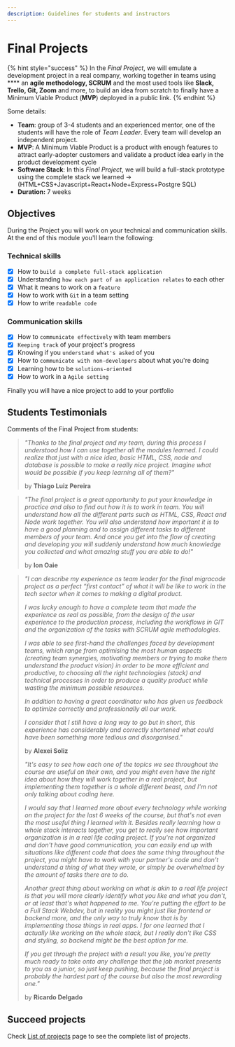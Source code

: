```yaml
---
description: Guidelines for students and instructors
---
```


# Final Projects

{% hint style="success" %}
In the _Final Project_, we will emulate a development project in a real company, working together in teams using **** an **agile methodology, SCRUM** and the most used tools like **Slack, Trello, Git, Zoom** and more, to build an idea from scratch to finally have a Minimum Viable Product (**MVP**) deployed in a public link.
{% endhint %}

Some details:

* **Team**: group of 3-4 students and an experienced mentor, one of the students will have the role of _Team Leader_. Every team will develop an independent project.
* **MVP**: A Minimum Viable Product is a product with enough features to attract early-adopter customers and validate a product idea early in the product development cycle
* **Software Stack**: In this _Final Project_, we will build a full-stack prototype using the complete stack we learned ->  (HTML+CSS+Javascript+React+Node+Express+Postgre SQL)
* **Duration:** 7 weeks&#x20;



## **Objectives**

During the Project you will work on your technical and communication skills. At the end of this module you'll learn the following:

### **Technical skills**

* [x] How to `build a complete full-stack application`
* [x] Understanding `how each part of an application relates` to each other
* [x] What it means to work on a `feature`
* [x] How to work with `Git` in a team setting
* [x] How to write `readable code`

### **Communication skills**

* [x] How to `communicate effectively` with team members
* [x] `Keeping track` of your project's progress
* [x] Knowing if you `understand what's asked` of you
* [x] How to `communicate with non-developers` about what you're doing
* [x] Learning how to be `solutions-oriented`
* [x] How to work in a `Agile setting`

Finally you will have a nice project to add to your portfolio

## Students Testimonials

Comments of the Final Project from students:

> _"Thanks to the final project and my team, during this process I understood how I can use together all the modules learned. I could realize that just with a nice idea, basic HTML, CSS, node and database is possible to make a really nice project. Imagine what would be possible if you keep learning all of them?"_
>
> by **Thiago Luiz Pereira**

> _"The final project is a great opportunity to put your knowledge in practice and also to find out how it is to work in team. You will understand how all the different parts such as HTML, CSS, React and Node work together. You will also understand how important it is to have a good planning and to assign different tasks to different members of your team. And once you get into the flow of creating and developing you will suddenly understand how much knowledge you collected and what amazing stuff you are able to do!"_
>
> by **Ion Oaie**

> _"I can describe my experience as team leader for the final migracode project as a perfect “first contact” of what it will be like to work in the tech sector when it comes to making a digital product._&#x20;
>
> _I was lucky enough to have a complete team that made the experience as real as possible, from the design of the user experience to the production process, including the workflows in GIT and the organization of the tasks with SCRUM agile methodologies._&#x20;
>
> _I was able to see first-hand the challenges faced by development teams, which range from optimising the most human aspects (creating team synergies, motivating members or trying to make them understand the product vision) in order to be more efficient and productive, to choosing all the right technologies (stack) and technical processes in order to produce a quality product while wasting the minimum possible resources._&#x20;
>
> _In addition to having a great coordinator who has given us feedback to optimize correctly and professionally all our work._&#x20;
>
> _I consider that I still have a long way to go but in short, this experience has considerably and correctly shortened what could have been something more tedious and disorganised."_
>
> by **Alexei Soliz**
>
> _"It's easy to see how each one of the topics we see throughout the course are useful on their own, and you might even have the right idea about how they will work together in a real project, but implementing them together is a whole different beast, and I'm not only talking about coding here._&#x20;
>
> _I would say that I learned more about every technology while working on the project for the last 6 weeks of the course, but that's not even the most useful thing I learned with it. Besides really learning how a whole stack interacts together, you get to really see how important organization is in a real life coding project. If you're not organized and don't have good communication, you can easily end up with situations like different code that does the same thing throughout the project, you might have to work with your partner's code and don't understand a thing of what they wrote, or simply be overwhelmed by the amount of tasks there are to do._&#x20;
>
> _Another great thing about working on what is akin to a real life project is that you will more clearly identify what you like and what you don't, or at least that's what happened to me. You're putting the effort to be a Full Stack Webdev, but in reality you might just like frontend or backend more, and the only way to truly know that is by implementing those things in real apps. I for one learned that I actually like working on the whole stack, but I really don't like CSS and styling, so backend might be the best option for me._&#x20;
>
> _If you get through the project with a result you like, you're pretty much ready to take onto any challenge that the job market presents to you as a junior, so just keep pushing, because the final project is probably the hardest part of the course but also the most rewarding one."_
>
> by **Ricardo Delgado**

## Succeed projects

Check [List of projects](https://syllabus.migracode.org/course-content/introduction-1/list-of-projects) page to see the complete list of projects.

